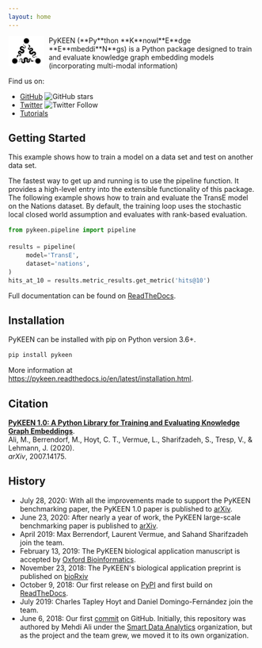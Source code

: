 ```yaml
---
layout: home
---
```

<img src="/img/logo.png" alt="PyKEEN Logo" align="left" height="60" style="margin-right: 10px"/>
PyKEEN (**Py**thon **K**nowl**E**dge **E**mbeddi**N**gs) is a Python package designed to train and
evaluate knowledge graph embedding models (incorporating multi-modal information)

Find us on:

- [GitHub](https://github.com/pykeen/pykeen) ![GitHub stars](https://img.shields.io/github/stars/pykeen/pykeen?label=PyKEEN%20on%20GitHub&style=social)
- [Twitter](https://twitter.com/keenuniverse) ![Twitter Follow](https://img.shields.io/twitter/follow/keenuniverse?style=social)
- [Tutorials](https://pykeen.readthedocs.io/en/latest/tutorial/first_steps.html)

## Getting Started

This example shows how to train a model on a data set and test on another data set.

The fastest way to get up and running is to use the pipeline function. It
provides a high-level entry into the extensible functionality of this package.
The following example shows how to train and evaluate the TransE model on the
Nations dataset. By default, the training loop uses the stochastic local closed
world assumption and evaluates with rank-based evaluation.

```python
from pykeen.pipeline import pipeline

results = pipeline(
     model='TransE',
     dataset='nations',
)
hits_at_10 = results.metric_results.get_metric('hits@10')
```

Full documentation can be found on [ReadTheDocs](https://pykeen.readthedocs.io).

## Installation

PyKEEN can be installed with pip on Python version 3.6+.

```bash
pip install pykeen
```

More information at https://pykeen.readthedocs.io/en/latest/installation.html.

## Citation 

[**PyKEEN 1.0: A Python Library for Training and Evaluating Knowledge Graph Embeddings**](https://arxiv.org/abs/2007.14175).
<br /> Ali, M., Berrendorf, M., Hoyt, C. T., Vermue, L., Sharifzadeh, S., Tresp, V., & Lehmann, J. (2020).
<br /> *arXiv*, 2007.14175.

## History

- July 28, 2020: With all the improvements made to support the PyKEEN benchmarking paper, the PyKEEN 1.0 paper is
  published to [arXiv](https://arxiv.org/abs/2007.14175).
- June 23, 2020: After nearly a year of work, the PyKEEN large-scale benchmarking paper is published
  to [arXiv](https://arxiv.org/abs/2006.13365).
- April 2019: Max Berrendorf, Laurent Vermue, and Sahand Sharifzadeh join the team.
- February 13, 2019: The PyKEEN biological application manuscript is accepted
  by [Oxford Bioinformatics](https://doi.org/10.1093/bioinformatics/btz117).
- November 23, 2018: The PyKEEN's biological application preprint is published
  on [bioRxiv](https://www.biorxiv.org/content/10.1101/475202v1)
- October 9, 2018: Our first release on [PyPI](https://pypi.org/project/pykeen/0.0.1/) and first build
  on [ReadTheDocs](https://readthedocs.org/projects/pykeen/builds/7912003/).
- July 2019: Charles Tapley Hoyt and Daniel Domingo-Fernández join the team.
- June 6, 2018: Our first [commit](https://github.com/pykeen/pykeen/commit/00dc2237cdbb46536d98068546bc7a801ae4126d) on
  GitHub. Initially, this repository was authored by Mehdi Ali under
  the [Smart Data Analytics](https://github.com/smartdataanalytics/)
  organization, but as the project and the team grew, we moved it to its own organization.
